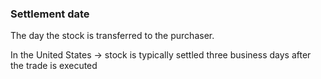 ### Settlement date 

The day the stock is transferred to the purchaser.

  
In the United States
	-> stock is typically settled three business days after the trade is executed
